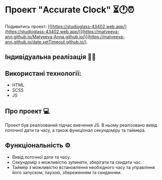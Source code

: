 # Проект "Accurate Clock" ⏳🕐⏰

Подивитись проект: [[[https://studioglass-43402.web.app/](https://studioglass-43402.web.app/)](https://matveeva-ann.github.io/Matveeva-Anna.github.io/)](https://matveeva-ann.github.io/date.setTimeout.github.io/).

## Індивідуальна реалізація 👩‍💼

## Використані технології:
- HTML
- SCSS
- JS

## Про проект 💻

Проект був реалізований підчас вивчення JS. В ньому реалізовано вивід поточної дати та часу, а також функціонал секундоміру та таймера.

## Функціональність ⚙️
- Вивід поточної дати та часу.
- Секундомір з можливістю зупиняти, зберігати та скидати час.
- Таймер з можливістю встановлення необхідного часу та управління його запуском, паузою, збереженням та скиданням.
